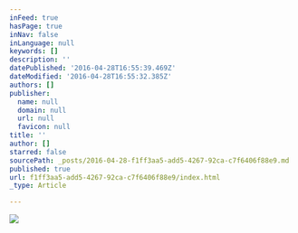 ```yaml
---
inFeed: true
hasPage: true
inNav: false
inLanguage: null
keywords: []
description: ''
datePublished: '2016-04-28T16:55:39.469Z'
dateModified: '2016-04-28T16:55:32.385Z'
authors: []
publisher:
  name: null
  domain: null
  url: null
  favicon: null
title: ''
author: []
starred: false
sourcePath: _posts/2016-04-28-f1ff3aa5-add5-4267-92ca-c7f6406f88e9.md
published: true
url: f1ff3aa5-add5-4267-92ca-c7f6406f88e9/index.html
_type: Article

---
```

![](https://the-grid-user-content.s3-us-west-2.amazonaws.com/c41dc3c0-89a4-4fd8-aa30-840f75be2f9e.jpg)